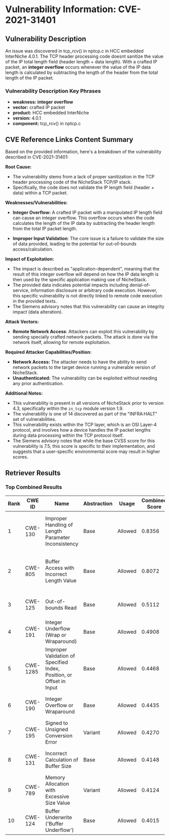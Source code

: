 # Vulnerability Information: CVE-2021-31401

## Vulnerability Description
An issue was discovered in tcp_rcv() in nptcp.c in HCC embedded InterNiche 4.0.1. The TCP header processing code doesnt sanitize the value of the IP total length field (header length + data length). With a crafted IP packet, an **integer overflow** occurs whenever the value of the IP data length is calculated by subtracting the length of the header from the total length of the IP packet.

### Vulnerability Description Key Phrases
- **weakness:** **integer overflow**
- **vector:** crafted IP packet
- **product:** HCC embedded InterNiche
- **version:** 4.0.1
- **component:** tcp_rcv() in nptcp.c

## CVE Reference Links Content Summary
Based on the provided information, here's a breakdown of the vulnerability described in CVE-2021-31401:

**Root Cause:**

*   The vulnerability stems from a lack of proper sanitization in the TCP header processing code of the NicheStack TCP/IP stack.
*   Specifically, the code does not validate the IP length field (header + data) within a TCP packet.

**Weaknesses/Vulnerabilities:**

*   **Integer Overflow:** A crafted IP packet with a manipulated IP length field can cause an integer overflow. This overflow occurs when the code calculates the length of the IP data by subtracting the header length from the total IP packet length.

*   **Improper Input Validation**: The core issue is a failure to validate the size of data provided, leading to the potential for out-of-bounds access/calculation.

**Impact of Exploitation:**

*   The impact is described as "application-dependent", meaning that the result of this integer overflow will depend on how the IP data length is then used by the specific application making use of NicheStack.
*   The provided data indicates potential impacts including denial-of-service, information disclosure or arbitrary code execution. However, this specific vulnerability is not directly linked to remote code execution in the provided texts.
*   The Siemens advisory notes that this vulnerability can cause an integrity impact (data alteration).

**Attack Vectors:**

*   **Remote Network Access**: Attackers can exploit this vulnerability by sending specially crafted network packets. The attack is done via the network itself, allowing for remote exploitation.

**Required Attacker Capabilities/Position:**

*   **Network Access:** The attacker needs to have the ability to send network packets to the target device running a vulnerable version of NicheStack.
*   **Unauthenticated:** The vulnerability can be exploited without needing any prior authentication.

**Additional Notes:**

*   This vulnerability is present in all versions of NicheStack prior to version 4.3, specifically within the `in_tcp` module version 1.9.
*   The vulnerability is one of 14 discovered as part of the "INFRA:HALT" set of vulnerabilities.
*   This vulnerability exists within the TCP layer, which is an OSI Layer-4 protocol, and involves how a device handles the IP packet lengths during data processing within the TCP protocol itself.
*   The Siemens advisory notes that while the base CVSS score for this vulnerability is 7.5, this score is specific to their implementation, and suggests that a user-specific environmental score may result in higher scores.

## Retriever Results

### Top Combined Results

| Rank | CWE ID | Name | Abstraction | Usage | Combined Score | Retrievers | Individual Scores |
|------|--------|------|-------------|-------|---------------|------------|-------------------|
| 1 | CWE-130 | Improper Handling of Length Parameter Inconsistency | Base | Allowed | 0.8356 | dense, sparse, graph | dense: 0.560, sparse: 0.346, graph: 1.000 |
| 2 | CWE-805 | Buffer Access with Incorrect Length Value | Base | Allowed | 0.8072 | dense, sparse, graph | dense: 0.536, sparse: 0.317, graph: 1.000 |
| 3 | CWE-125 | Out-of-bounds Read | Base | Allowed | 0.5112 | sparse, graph | sparse: 0.358, graph: 0.857 |
| 4 | CWE-191 | Integer Underflow (Wrap or Wraparound) | Base | Allowed | 0.4908 | dense, sparse | dense: 0.540, sparse: 0.385 |
| 5 | CWE-1285 | Improper Validation of Specified Index, Position, or Offset in Input | Base | Allowed | 0.4468 | dense, sparse | dense: 0.494, sparse: 0.349 |
| 6 | CWE-190 | Integer Overflow or Wraparound | Base | Allowed | 0.4435 | dense, sparse | dense: 0.514, sparse: 0.326 |
| 7 | CWE-195 | Signed to Unsigned Conversion Error | Variant | Allowed | 0.4270 | sparse, graph | sparse: 0.348, graph: 0.737 |
| 8 | CWE-131 | Incorrect Calculation of Buffer Size | Base | Allowed | 0.4148 | dense, sparse | dense: 0.489, sparse: 0.298 |
| 9 | CWE-789 | Memory Allocation with Excessive Size Value | Variant | Allowed | 0.4124 | sparse, graph | sparse: 0.326, graph: 0.729 |
| 10 | CWE-124 | Buffer Underwrite ('Buffer Underflow') | Base | Allowed | 0.4015 | sparse, graph | sparse: 0.307, graph: 0.631 |

